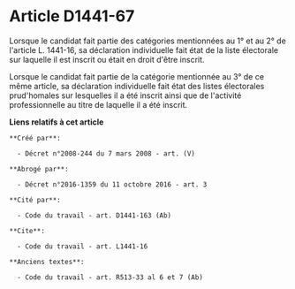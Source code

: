 # Article D1441-67

Lorsque le candidat fait partie des catégories mentionnées au 1° et au 2° de l'article L. 1441-16, sa déclaration
individuelle fait état de la liste électorale sur laquelle il est inscrit ou était en droit d'être inscrit. 

Lorsque le candidat fait partie de la catégorie mentionnée au 3° de ce même article, sa déclaration individuelle fait état
des listes électorales prud'homales sur lesquelles il a été inscrit ainsi que de l'activité professionnelle au titre de
laquelle il a été inscrit.

**Liens relatifs à cet article**

	**Créé par**:

	  - Décret n°2008-244 du 7 mars 2008 - art. (V)

	**Abrogé par**:

	  - Décret n°2016-1359 du 11 octobre 2016 - art. 3

	**Cité par**:

	  - Code du travail - art. D1441-163 (Ab)

	**Cite**:

	  - Code du travail - art. L1441-16

	**Anciens textes**:

	  - Code du travail - art. R513-33 al 6 et 7 (Ab)
